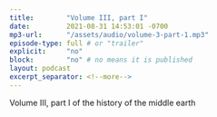 ```yaml
---
title:        "Volume III, part I"
date:         2021-08-31 14:53:01 -0700
mp3-url:      "/assets/audio/volume-3-part-1.mp3"
episode-type: full # or "trailer"
explicit:     "no"
block:        "no" # no means it is published
layout: podcast
excerpt_separator: <!--more-->
---
```


<!--more-->

Volume III, part I of the history of the middle earth
